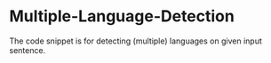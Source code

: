 # Multiple-Language-Detection
The code snippet is  for detecting (multiple) languages on given input sentence.
